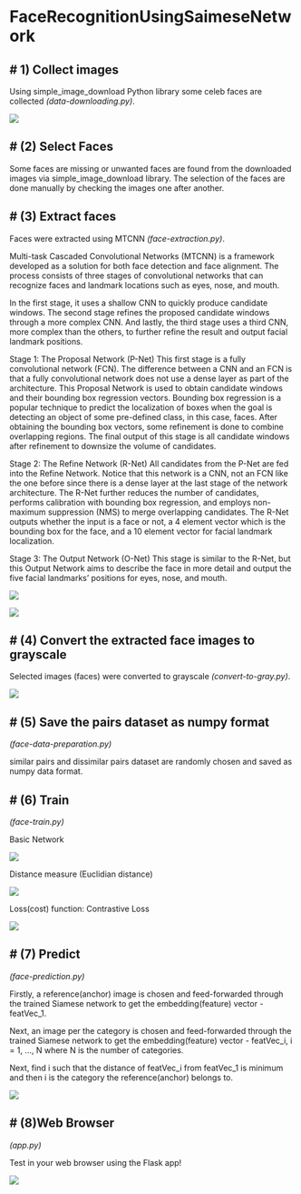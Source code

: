 # FaceRecognitionUsingSaimeseNetwork

## **# 1) Collect images**

Using simple_image_download Python library some celeb faces are collected _(data-downloading.py)_.

![](https://github.com/Ash1sh7/FaceRecognitionUsingSaimeseNetwork/blob/main/wiki_images/IMAGE%2013.JPG)

## **# (2) Select Faces**

Some faces are missing or unwanted faces are found from the downloaded images via simple_image_download library.
The selection of the faces are done manually by checking the images one after another.

## **# (3) Extract faces**

Faces were extracted using MTCNN _(face-extraction.py)_.

Multi-task Cascaded Convolutional Networks (MTCNN) is a framework developed as a solution for both face detection and face alignment. The process consists of three stages of convolutional networks that can recognize faces and landmark locations such as eyes, nose, and mouth.

In the first stage, it uses a shallow CNN to quickly produce candidate windows. The second stage refines the proposed candidate windows through a more complex CNN. And lastly, the third stage uses a third CNN, more complex than the others, to further refine the result and output facial landmark positions.

Stage 1: The Proposal Network (P-Net)
This first stage is a fully convolutional network (FCN). The difference between a CNN and an FCN is that a fully convolutional network does not use a dense layer as part of the architecture. This Proposal Network is used to obtain candidate windows and their bounding box regression vectors.
Bounding box regression is a popular technique to predict the localization of boxes when the goal is detecting an object of some pre-defined class, in this case, faces. After obtaining the bounding box vectors, some refinement is done to combine overlapping regions. The final output of this stage is all candidate windows after refinement to downsize the volume of candidates.

Stage 2: The Refine Network (R-Net)
All candidates from the P-Net are fed into the Refine Network. Notice that this network is a CNN, not an FCN like the one before since there is a dense layer at the last stage of the network architecture. The R-Net further reduces the number of candidates, performs calibration with bounding box regression, and employs non-maximum suppression (NMS) to merge overlapping candidates.
The R-Net outputs whether the input is a face or not, a 4 element vector which is the bounding box for the face, and a 10 element vector for facial landmark localization.

Stage 3: The Output Network (O-Net)
This stage is similar to the R-Net, but this Output Network aims to describe the face in more detail and output the five facial landmarks’ positions for eyes, nose, and mouth.

![](https://github.com/Ash1sh7/FaceRecognitionUsingSaimeseNetwork/blob/main/wiki_images/IMAGE%205.png)

![](https://github.com/Ash1sh7/FaceRecognitionUsingSaimeseNetwork/blob/main/wiki_images/IMAGE%207.JPG)

## **# (4) Convert the extracted face images to grayscale**

Selected images (faces) were converted to grayscale _(convert-to-gray.py)_.

![](https://github.com/Ash1sh7/FaceRecognitionUsingSaimeseNetwork/blob/main/wiki_images/IMAGE%206.JPG)

## **# (5) Save the pairs dataset as numpy format**
_(face-data-preparation.py)_

similar pairs and dissimilar pairs dataset are randomly chosen and saved as numpy data format.

## **# (6) Train**
_(face-train.py)_

Basic Network

![](https://github.com/Ash1sh7/FaceRecognitionUsingSaimeseNetwork/blob/main/wiki_images/IMAGE%208.jpg)

Distance measure (Euclidian distance)

![](https://github.com/Ash1sh7/FaceRecognitionUsingSaimeseNetwork/blob/main/wiki_images/IMAGE%2011.JPG)

Loss(cost) function: Contrastive Loss

![](https://github.com/Ash1sh7/FaceRecognitionUsingSaimeseNetwork/blob/main/wiki_images/IMAGE%2012.JPG)

## **# (7) Predict**
_(face-prediction.py)_

Firstly, a reference(anchor) image is chosen and feed-forwarded through the trained Siamese network to get the embedding(feature) vector - featVec_1.

Next, an image per the category is chosen and feed-forwarded through the trained Siamese network to get the embedding(feature) vector - featVec_i, i = 1, ..., N where N is the number of categories.

Next, find i such that the distance of featVec_i from featVec_1 is minimum and then i is the category the reference(anchor) belongs to.

![](https://github.com/Ash1sh7/FaceRecognitionUsingSaimeseNetwork/blob/main/wiki_images/IMAGE%209.jpg)

## **# (8)Web Browser**
_(app.py)_

Test in your web browser using the Flask app!

![](https://github.com/Ash1sh7/FaceRecognitionUsingSaimeseNetwork/blob/main/wiki_images/IMAGE%2010.jpg)
